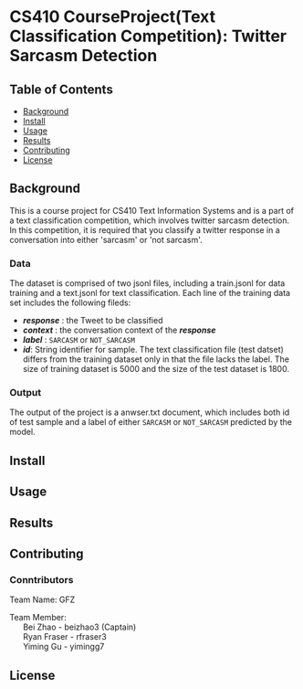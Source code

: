 # CS410 CourseProject(Text Classification Competition): Twitter Sarcasm Detection 

## Table of Contents

- [Background](#background)
- [Install](#install)
- [Usage](#usage)
- [Results](#results)
- [Contributing](#contributing)
- [License](#license)

## Background

This is a course project for CS410 Text Information Systems and is a part of a text classification competition, which involves twitter sarcasm detection.
In this competition, it is required that you classify a twitter response in a conversation into either 'sarcasm' or 'not sarcasm'.

### Data
The dataset is comprised of two jsonl files, including a train.jsonl for data training and a text.jsonl for text classification.
Each line of the training data set includes the following fileds:
- ***response*** :  the Tweet to be classified
- ***context*** : the conversation context of the ***response***
- ***label*** : `SARCASM` or `NOT_SARCASM` 
- ***id***:  String identifier for sample.
The text classification file (test datset) differs from the training dataset only in that the file lacks the label.
The size of training dataset is 5000 and the size of the test dataset is 1800.

### Output
The output of the project is a anwser.txt document, which includes both id of test sample and a label of either `SARCASM` or `NOT_SARCASM` predicted by the model.

## Install


## Usage


## Results


## Contributing

### Conntributors
Team Name: GFZ

Team Member: <br />
&nbsp;&nbsp;&nbsp;&nbsp;&nbsp;&nbsp;Bei Zhao - beizhao3 (Captain) <br />
&nbsp;&nbsp;&nbsp;&nbsp;&nbsp;&nbsp;Ryan Fraser - rfraser3 <br />
&nbsp;&nbsp;&nbsp;&nbsp;&nbsp;&nbsp;Yiming Gu - yimingg7 <br />

## License

